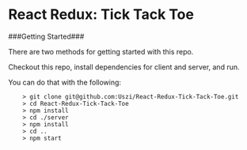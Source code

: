 # React Redux: Tick Tack Toe

###Getting Started###

There are two methods for getting started with this repo.

Checkout this repo, install dependencies for client and server, and run.

You can do that with the following:

```
	> git clone git@github.com:Uszi/React-Redux-Tick-Tack-Toe.git
	> cd React-Redux-Tick-Tack-Toe
	> npm install
  	> cd ./server
 	> npm install
  	> cd ..
	> npm start
```
